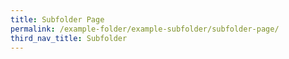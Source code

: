 ```yaml
---
title: Subfolder Page
permalink: /example-folder/example-subfolder/subfolder-page/
third_nav_title: Subfolder
---
```


